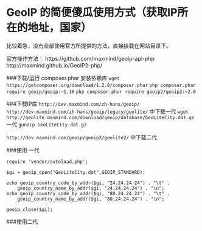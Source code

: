 GeoIP 的简便傻瓜使用方式（获取IP所在的地址，国家）
========================================
<p>比较着急，没有全部使用官方所提供的方法，直接挂载在网站目录下。</p>
官方操作方法：
https://github.com/maxmind/geoip-api-php
http://maxmind.github.io/GeoIP2-php/

###下载/运行 composer.phar 安装依赖库
```wget https://getcomposer.org/download/1.2.0/composer.phar```
```php composer.phar require geoip/geoip:~1.16```
```php composer.phar require geoip2/geoip2:~2.0```


###下载IP库   ```http://dev.maxmind.com/zh-hans/geoip/``` 
```http://dev.maxmind.com/zh-hans/geoip/legacy/geolite/``` 中下载一代
```wget http://geolite.maxmind.com/download/geoip/database/GeoLiteCity.dat.gz```    一代
```gunzip GeoLiteCity.dat.gz```

```http://dev.maxmind.com/geoip/geoip2/geolite2/``` 中下载二代


###使用  一代
```
require 'vendor/autoload.php';

$gi = geoip_open("GeoLiteCity.dat",GEOIP_STANDARD);

echo geoip_country_code_by_addr($gi, "24.24.24.24") . "\t" .
    geoip_country_name_by_addr($gi, "24.24.24.24") . "\n";
echo geoip_country_code_by_addr($gi, "80.24.24.24") . "\t" .
    geoip_country_name_by_addr($gi, "80.24.24.24") . "\n";

geoip_close($gi);
```

###使用二代



